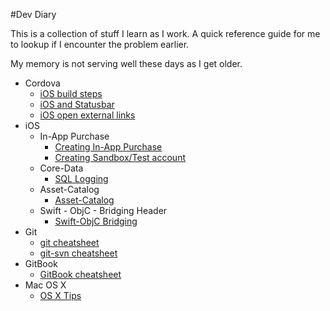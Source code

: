 #Dev Diary

This is a collection of stuff I learn as I work. A quick reference guide for me to lookup if I encounter the problem earlier. 

My memory is not serving well these days as I get older.


* Cordova
	* [iOS build steps](cordova/ios.md)
	* [iOS and Statusbar](cordova/statusbar.md)
	* [iOS open external links](cordova/external-links.md)
* iOS
    * In-App Purchase
        * [Creating In-App Purchase](ios/inapp/inapp-purchase.md)
        * [Creating Sandbox/Test account](ios/inapp/sandbox-account.md)
    * Core-Data
        * [SQL Logging](ios/coredata/coredata.md)
    * Asset-Catalog
        * [Asset-Catalog](ios/assetcatalog/assetcatalog-imageslicing.md)
    * Swift - ObjC - Bridging Header
        * [Swift-ObjC Bridging](ios/swift-objc-bridge/bridge.md)
* Git
    * [git cheatsheet](git/git-cheatsheet.md)
    * [git-svn cheatsheet](git/git-svn.md)
* GitBook
    * [GitBook cheatsheet](gitbook/gitbook.md)
* Mac OS X
    * [OS X Tips](mac/mac.md)